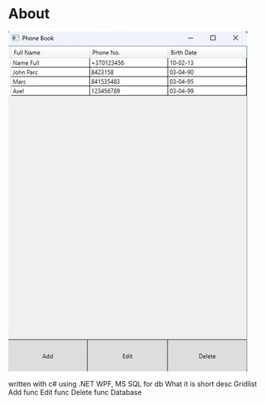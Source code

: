 # About

![MainWindow](ReadmeImgs/MainWindow.png)

written with c# using .NET WPF, MS SQL for db
What it is short desc
Gridlist
Add func
Edit func
Delete func
Database